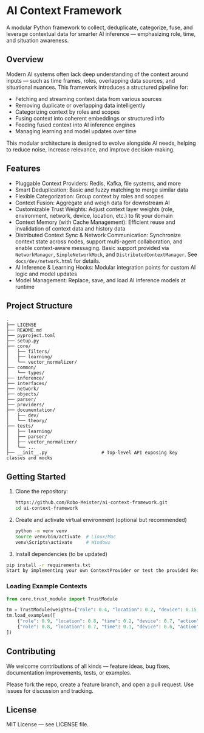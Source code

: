 # AI Context Framework

A modular Python framework to collect, deduplicate, categorize, fuse, and leverage contextual data for smarter AI inference — emphasizing role, time, and situation awareness.

## Overview

Modern AI systems often lack deep understanding of the context around inputs — such as time frames, roles, overlapping data sources, and situational nuances. This framework introduces a structured pipeline for:

- Fetching and streaming context data from various sources
- Removing duplicate or overlapping data intelligently
- Categorizing context by roles and scopes
- Fusing context into coherent embeddings or structured info
- Feeding fused context into AI inference engines
- Managing learning and model updates over time

This modular architecture is designed to evolve alongside AI needs, helping to reduce noise, increase relevance, and improve decision-making.

## Features

- Pluggable Context Providers: Redis, Kafka, file systems, and more
- Smart Deduplication: Basic and fuzzy matching to merge similar data
- Flexible Categorization: Group context by roles and scopes
- Context Fusion: Aggregate and weigh data for downstream AI
- Customizable Trust Weights: Adjust context layer weights (role, environment, network, device, location, etc.) to fit your domain
- Context Memory (with Cache Management): Efficient reuse and invalidation of context data and history data
- Distributed Context Sync & Network Communication: Synchronize context state across nodes, support multi-agent collaboration, and enable context-aware messaging. Basic support provided via `NetworkManager`, `SimpleNetworkMock`, and `DistributedContextManager`. See `docs/dev/network.html` for details.
- AI Inference & Learning Hooks: Modular integration points for custom AI logic and model updates
- Model Management: Replace, save, and load AI inference models at runtime

## Project Structure

```plaintext
.
├── LICENSE
├── README.md
├── pyproject.toml
├── setup.py
├── core/
│   ├── filters/
│   ├── learning/
│   └── vector_normalizer/
├── common/
│   └── types/
├── inference/
├── interfaces/
├── network/
├── objects/
├── parser/
├── providers/
├── documentation/
│   ├── dev/
│   └── theory/
├── tests/
│   ├── learning/
│   ├── parser/
│   ├── vector_normalizer/
│   └── ...
├── __init__.py                    # Top-level API exposing key classes and mocks
```
## Getting Started

1. Clone the repository:

   ```bash
   https://github.com/Robo-Meister/ai-context-framework.git
   cd ai-context-framework
   ```
2. Create and activate virtual environment (optional but recommended)
    ```bash
   python -m venv venv
   source venv/bin/activate  # Linux/Mac
   venv\Scripts\activate     # Windows
   ```
3. Install dependencies (to be updated)
```bash
pip install -r requirements.txt
Start by implementing your own ContextProvider or test the provided Redis provider.
```

### Loading Example Contexts

```python
from core.trust_module import TrustModule

tm = TrustModule(weights={"role": 0.4, "location": 0.2, "device": 0.15, "action": 0.15, "time": 0.1})
tm.load_examples([
    {"role": 0.9, "location": 0.8, "time": 0.2, "device": 0.7, "action": 0.1},
    {"role": 0.8, "location": 0.7, "time": 0.1, "device": 0.6, "action": 0.2},
])
```
   
## Contributing

We welcome contributions of all kinds — feature ideas, bug fixes, documentation improvements, tests, or examples.

Please fork the repo, create a feature branch, and open a pull request. Use issues for discussion and tracking.

## License

MIT License — see LICENSE file.
